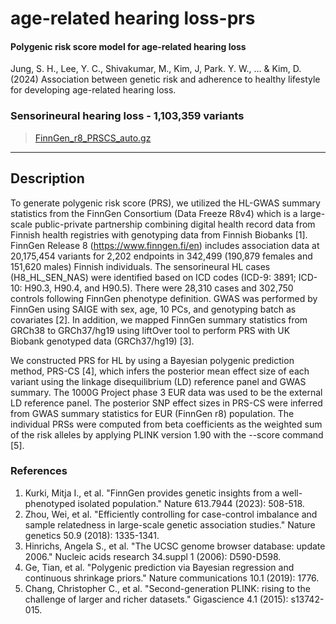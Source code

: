# age-related hearing loss-prs
#### Polygenic risk score model for age-related hearing loss
Jung, S. H., Lee, Y. C., Shivakumar, M., Kim, J, Park. Y. W., … & Kim, D. (2024) Association between genetic risk and adherence to healthy lifestyle for developing age-related hearing loss.

### Sensorineural hearing loss - 1,103,359 variants
> [FinnGen_r8_PRSCS_auto.gz](https://github.com/dokyoonkimlab/hnc-prs-phewas/blob/main/prs-model/FinnGen_r8_PRSCS_auto.gz)

---

## Description

To generate polygenic risk score (PRS), we utilized the HL-GWAS summary statistics from the FinnGen Consortium (Data Freeze R8v4) which is a large-scale public-private partnership combining digital health record data from Finnish health registries with genotyping data from Finnish Biobanks [1]. FinnGen Release 8 (https://www.finngen.fi/en) includes association data at 20,175,454 variants for 2,202 endpoints in 342,499 (190,879 females and 151,620 males) Finnish individuals. The sensorineural HL cases (H8_HL_SEN_NAS) were identified based on ICD codes (ICD-9: 3891; ICD-10: H90.3, H90.4, and H90.5). There were 28,310 cases and 302,750 controls following FinnGen phenotype definition. GWAS was performed by FinnGen using SAIGE with sex, age, 10 PCs, and genotyping batch as covariates [2]. In addition, we mapped FinnGen summary statistics from GRCh38 to GRCh37/hg19 using liftOver tool to perform PRS with UK Biobank genotyped data (GRCh37/hg19) [3]. 

We constructed PRS for HL by using a Bayesian polygenic prediction method, PRS-CS [4], which infers the posterior mean effect size of each variant using the linkage disequilibrium (LD) reference panel and GWAS summary. The 1000G Project phase 3 EUR data was used to be the external LD reference panel. The posterior SNP effect sizes in PRS-CS were inferred from GWAS summary statistics for EUR (FinnGen r8) population. The individual PRSs were computed from beta coefficients as the weighted sum of the risk alleles by applying PLINK version 1.90 with the --score command [5].

### References
1. Kurki, Mitja I., et al. "FinnGen provides genetic insights from a well-phenotyped isolated population." Nature 613.7944 (2023): 508-518.
2. Zhou, Wei, et al. "Efficiently controlling for case-control imbalance and sample relatedness in large-scale genetic association studies." Nature genetics 50.9 (2018): 1335-1341.
3. Hinrichs, Angela S., et al. "The UCSC genome browser database: update 2006." Nucleic acids research 34.suppl 1 (2006): D590-D598.
4. Ge, Tian, et al. "Polygenic prediction via Bayesian regression and continuous shrinkage priors." Nature communications 10.1 (2019): 1776.
5. Chang, Christopher C., et al. "Second-generation PLINK: rising to the challenge of larger and richer datasets." Gigascience 4.1 (2015): s13742-015.
